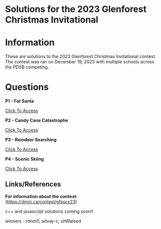 # Solutions for the 2023 Glenforest Christmas Invitational 

# Information
These are solutions to the 2023 Glenforest Christmas Invitational contest. The contest was ran on December 19, 2023 with multiple schools across the PDSB competing.

# Questions

**P1 - Fat Santa**                                                                                                                                                          

[Click To Access](https://github.com/advay-c/Glenforest-Christmas-Invitational-23-solutions/assets/134825013/635a3233-f810-4fa2-b36d-a1784925715f)

**P2 - Candy Cane Catastrophe**

[Click To Access](https://github.com/advay-c/Glenforest-Christmas-Invitational-23-solutions/assets/134825013/d83cb4ba-424f-4240-bba4-d2357dd408b5)

**P3 - Reindeer Searching**

[Click To Access](https://github.com/advay-c/Glenforest-Christmas-Invitational-23-solutions/assets/134825013/ee3a952a-c815-48e9-b3d9-f27908a5b7b6)

**P4 - Scenic Skiing**

[Click To Access](https://github.com/advay-c/Glenforest-Christmas-Invitational-23-solutions/assets/134825013/1d9700e6-baf7-4b45-ad08-14ba5b5203ea)

## Links/References

**For information about the contest:**\
(https://dmoj.ca/contest/gfsscc23)

c++ and javascript solutions coming soon!!

winners - rdnm0, advay-c, ohWaleed 

